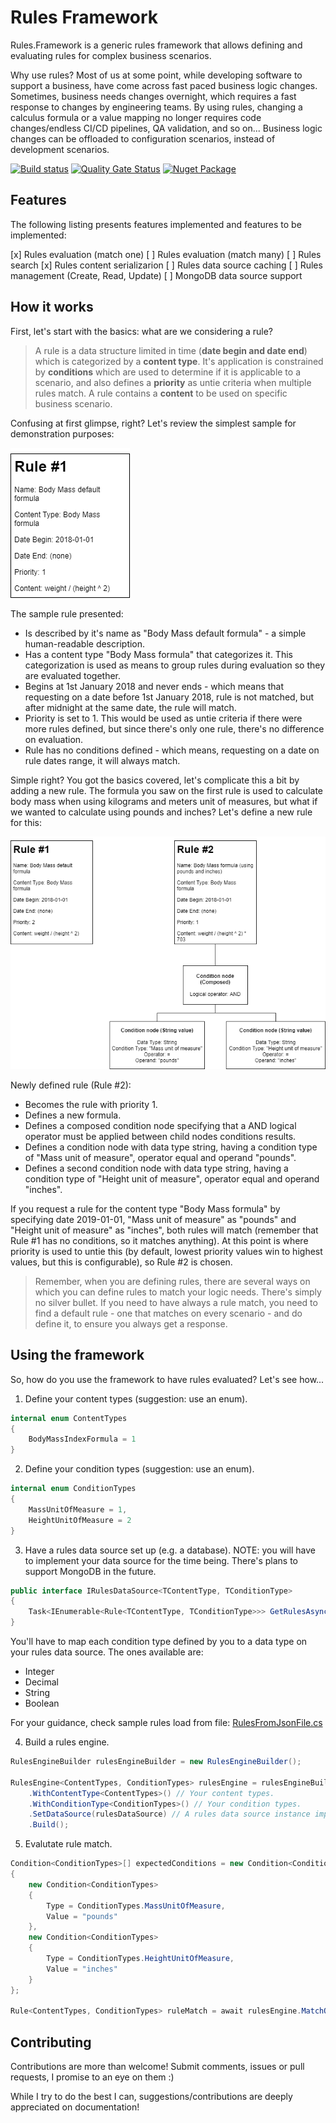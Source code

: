 # Rules Framework

Rules.Framework is a generic rules framework that allows defining and evaluating rules for complex business scenarios.

Why use rules? Most of us at some point, while developing software to support a business, have come across fast paced business logic changes. Sometimes, business needs changes overnight, which requires a fast response to changes by engineering teams. By using rules, changing a calculus formula or a value mapping no longer requires code changes/endless CI/CD pipelines, QA validation, and so on... Business logic changes can be offloaded to configuration scenarios, instead of development scenarios.

[![Build status](https://ci.appveyor.com/api/projects/status/bhu3hh8cag509l4s/branch/master?svg=true)](https://ci.appveyor.com/project/pikenikes/rules-framework/branch/master)
[![Quality Gate Status](https://sonarcloud.io/api/project_badges/measure?project=pikenikes_rules-framework&metric=alert_status)](https://sonarcloud.io/dashboard?id=pikenikes_rules-framework)
[![Nuget Package](https://img.shields.io/nuget/v/Rules.Framework.svg?logo=nuget)](https://www.nuget.org/packages/Rules.Framework/)

## Features

The following listing presents features implemented and features to be implemented:

[x] Rules evaluation (match one)
[ ] Rules evaluation (match many)
[ ] Rules search
[x] Rules content serializarion
[ ] Rules data source caching
[ ] Rules management (Create, Read, Update)
[ ] MongoDB data source support

## How it works

First, let's start with the basics: what are we considering a rule?

> A rule is a data structure limited in time (**date begin and date end**) which is categorized by a **content type**. It's application is constrained by **conditions** which are used to determine if it is applicable to a scenario, and also defines a **priority** as untie criteria when multiple rules match. A rule contains a **content** to be used on specific business scenario.

Confusing at first glimpse, right? Let's review the simplest sample for demonstration purposes:

![Rule Sample 1](wiki/rule-sample-1.png)

The sample rule presented:

* Is described by it's name as "Body Mass default formula" - a simple human-readable description.
* Has a content type "Body Mass formula" that categorizes it. This categorization is used as means to group rules during evaluation so they are evaluated together.
* Begins at 1st January 2018 and never ends - which means that requesting on a date before 1st January 2018, rule is not matched, but after midnight at the same date, the rule will match.
* Priority is set to 1. This would be used as untie criteria if there were more rules defined, but since there's only one rule, there's no difference on evaluation.
* Rule has no conditions defined - which means, requesting on a date on rule dates range, it will always match.

Simple right? You got the basics covered, let's complicate this a bit by adding a new rule. The formula you saw on the first rule is used to calculate body mass when using kilograms and meters unit of measures, but what if we wanted to calculate using pounds and inches? Let's define a new rule for this:

![Rule Sample 2](wiki/rule-sample-2.png)

Newly defined rule (Rule #2):

* Becomes the rule with priority 1.
* Defines a new formula.
* Defines a composed condition node specifying that a AND logical operator must be applied between child nodes conditions results.
* Defines a condition node with data type string, having a condition type of "Mass unit of measure", operator equal and operand "pounds".
* Defines a second condition node with data type string, having a condition type of "Height unit of measure", operator equal and operand "inches".

If you request a rule for the content type "Body Mass formula" by specifying date 2019-01-01, "Mass unit of measure" as "pounds" and "Height unit of measure" as "inches", both rules will match (remember that Rule #1 has no conditions, so it matches anything). At this point is where priority is used to untie this (by default, lowest priority values win to highest values, but this is configurable), so Rule #2 is chosen.

> Remember, when you are defining rules, there are several ways on which you can define rules to match your logic needs. There's simply no silver bullet. If you need to have always a rule match, you need to find a default rule - one that matches on every scenario - and do define it, to ensure you always get a response.

## Using the framework

So, how do you use the framework to have rules evaluated? Let's see how...

1. Define your content types (suggestion: use an enum).

```csharp
internal enum ContentTypes
{
    BodyMassIndexFormula = 1
}
```

2. Define your condition types (suggestion: use an enum).

```csharp
internal enum ConditionTypes
{
    MassUnitOfMeasure = 1,
    HeightUnitOfMeasure = 2
}
```

3. Have a rules data source set up (e.g. a database). NOTE: you will have to implement your data source for the time being. There's plans to support MongoDB in the future.

```csharp
public interface IRulesDataSource<TContentType, TConditionType>
{
    Task<IEnumerable<Rule<TContentType, TConditionType>>> GetRulesAsync(TContentType contentType, DateTime dateBegin, DateTime dateEnd);
}
```

You'll have to map each condition type defined by you to a data type on your rules data source. The ones available are:

* Integer
* Decimal
* String
* Boolean

For your guidance, check sample rules load from file: [RulesFromJsonFile.cs](tests/Rules.Framework.IntegrationTests/RulesFromJsonFile.cs)

4. Build a rules engine.

```csharp
RulesEngineBuilder rulesEngineBuilder = new RulesEngineBuilder();

RulesEngine<ContentTypes, ConditionTypes> rulesEngine = rulesEngineBuilder.CreateRulesEngine()
    .WithContentType<ContentTypes>() // Your content types.
    .WithConditionType<ConditionTypes>() // Your condition types.
    .SetDataSource(rulesDataSource) // A rules data source instance implemented by you.
    .Build();
```

5. Evalutate rule match.

```csharp
Condition<ConditionTypes>[] expectedConditions = new Condition<ConditionTypes>[]
{
    new Condition<ConditionTypes>
    {
        Type = ConditionTypes.MassUnitOfMeasure,
        Value = "pounds"
    },
    new Condition<ConditionTypes>
    {
        Type = ConditionTypes.HeightUnitOfMeasure,
        Value = "inches"
    }
};

Rule<ContentTypes, ConditionTypes> ruleMatch = await rulesEngine.MatchOneAsync(ContentTypes.BodyMassIndexFormula, new DateTime(2019, 1, 1), conditions);
```

## Contributing

Contributions are more than welcome! Submit comments, issues or pull requests, I promise to an eye on them :)

While I try to do the best I can, suggestions/contributions are deeply appreciated on documentation!
